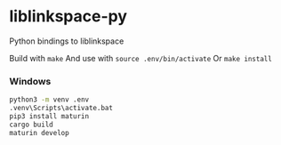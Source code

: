 
# liblinkspace-py
Python bindings to liblinkspace

Build with `make`
And use with `source .env/bin/activate`
Or `make install`

### Windows

```bat
python3 -m venv .env 
.venv\Scripts\activate.bat
pip3 install maturin 
cargo build
maturin develop
```
